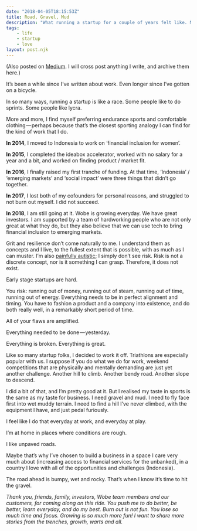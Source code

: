 ```yaml
---
date: "2018-04-05T18:15:53Z"
title: Road, Gravel, Mud
description: "What running a startup for a couple of years felt like. Muddy."
tags:
    - life
    - startup
    - love
layout: post.njk
---
```


(Also posted on [Medium](https://medium.com/@skinnylatte/road-gravel-mud-583f771c9b73). I will cross post anything I write, and archive them here.)

It’s been a while since I’ve written about work. Even longer since I’ve gotten on a bicycle.

In so many ways, running a startup is like a race. Some people like to do sprints. Some people like lycra.

More and more, I find myself preferring endurance sports and comfortable clothing — perhaps because that’s the closest sporting analogy I can find for the kind of work that I do.

**In 2014**, I moved to Indonesia to work on ‘financial inclusion for women’.

**In 2015**, I completed the ideabox accelerator, worked with no salary for a year and a bit, and worked on finding product / market fit.

**In 2016**, I finally raised my first tranche of funding. At that time, ‘Indonesia’ / ‘emerging markets’ and ‘social impact’ were three things that didn’t go together.

**In 2017**, I lost both of my cofounders for personal reasons, and struggled to not burn out myself. I did not succeed.

**In 2018**, I am still going at it. Wobe is growing everyday. We have great investors. I am supported by a team of hardworking people who are not only great at what they do, but they also believe that we can use tech to bring financial inclusion to emerging markets.

Grit and resilience don’t come naturally to me. I understand them as concepts and I live, to the fullest extent that is possible, with as much as I can muster. I’m also [painfully autistic](http://t2online.com/lifestyle/autistic-start-up-founder-shares-story-daily-struggles-ours-hearts-breaking/cid/1.95815?utm_source=whatsapp&utm_medium=cpc&utm_campaign=wp4); I simply don’t see risk. Risk is not a discrete concept, nor is it something I can grasp. Therefore, it does not exist.

Early stage startups are hard.

You risk: running out of money, running out of steam, running out of time, running out of energy. Everything needs to be in perfect alignment and timing. You have to fashion a product and a company into existence, and do both really well, in a remarkably short period of time.

All of your flaws are amplified.

Everything needed to be done — yesterday.

Everything is broken. Everything is great.

Like so many startup folks, I decided to work it off. Triathlons are especially popular with us. I suppose if you do what we do for work, weekend competitions that are physically and mentally demanding are just yet another challenge. Another hill to climb. Another bendy road. Another slope to descend.

I did a bit of that, and I’m pretty good at it. But I realised my taste in sports is the same as my taste for business. I need gravel and mud. I need to fly face first into wet muddy terrain. I need to find a hill I’ve never climbed, with the equipment I have, and just pedal furiously.

I feel like I do that everyday at work, and everyday at play.

I’m at home in places where conditions are rough.

I like unpaved roads.

Maybe that’s why I’ve chosen to build a business in a space I care very much about (increasing access to financial services for the unbanked), in a country I love with all of the opportunities and challenges (Indonesia).

The road ahead is bumpy, wet and rocky. That’s when I know it’s time to hit the gravel.

*Thank you, friends, family, investors, Wobe team members and our customers, for coming along on this ride. You push me to do better, be better, learn everyday, and do my best. Burn out is not fun. You lose so much time and focus. Growing is so much more fun! I want to share more stories from the trenches, growth, warts and all.*
